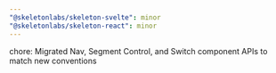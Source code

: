 ```yaml
---
"@skeletonlabs/skeleton-svelte": minor
"@skeletonlabs/skeleton-react": minor
---
```


chore: Migrated Nav, Segment Control, and Switch component APIs to match new conventions
